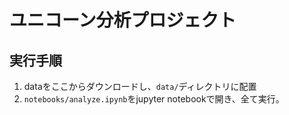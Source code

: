 # ユニコーン分析プロジェクト

## 実行手順
1. dataをここからダウンロードし、`data/`ディレクトリに配置
2. `notebooks/analyze.ipynb`をjupyter notebookで開き、全て実行。

